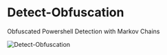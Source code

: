 # Detect-Obfuscation
Obfuscated Powershell Detection with Markov Chains

![Detect-Obfuscation](http://synack.blog/static/ss.png)
